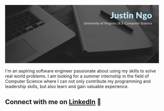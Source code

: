 <img src="https://raw.githubusercontent.com/jngo13/jngo13/master/gh-header.png" alt="my banner">

I'm an aspiring software engineer passionate about using my skills to solve real world problems. I am looking for a summer internship in the field of Computer Science where I can not only contribute my programming and leadership skills, but also learn and gain valuable experience.

## Connect with me on <a href="https://www.linkedin.com/in/justin-ngo13/">LinkedIn</a> 💼

<!--
**jngo13/jngo13** is a ✨ _special_ ✨ repository because its `README.md` (this file) appears on your GitHub profile.

Here are some ideas to get you started:

- 🔭 I’m currently working on ...
- 🌱 I’m currently learning ...
- 👯 I’m looking to collaborate on ...
- 🤔 I’m looking for help with ...
- 💬 Ask me about ...
- 📫 How to reach me: ...
- 😄 Pronouns: ...
- ⚡ Fun fact: ...
-->
